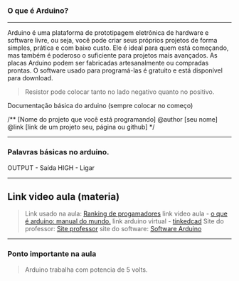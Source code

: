 ### O que é Arduino?
---
Arduino é uma plataforma de prototipagem eletrônica de hardware e software livre, ou seja, você pode criar seus próprios projetos de forma simples, prática e com baixo custo. Ele é ideal para quem está começando, mas também é poderoso o suficiente para projetos mais avançados.
As placas Arduino podem ser fabricadas artesanalmente ou compradas prontas. O software usado para programá-las é gratuito e está disponível para download.


> Resistor pode colocar tanto no lado negativo quanto no positivo.

Documentação básica do arduino (sempre colocar no começo)

/**
  [Nome do projeto que você está programando]
  @author [seu nome]
  @link [link de um projeto seu, página ou github]
*/

---
### Palavras básicas no arduino.

OUTPUT - Saída
HIGH - Ligar

---

## Link video aula (materia)

> Link usado na aula: [Ranking de progamadores](https://www.tiobe.com/tiobe-index/)
> link video aula - [o que é arduino: manual do mundo.](https://www.youtube.com/watch?v=sv9dDtYnE1g)
> link arduino virtual - [tinkedcad](https://www.tinkercad.com/dashboard)
> Site do professor: [Site professor](https://roboticapratica.com.br)
> site do software: [Software Arduino](https://arduino.cc/en/software/)

---
### Ponto importante na aula

> Arduino trabalha com potencia de 5 volts.


